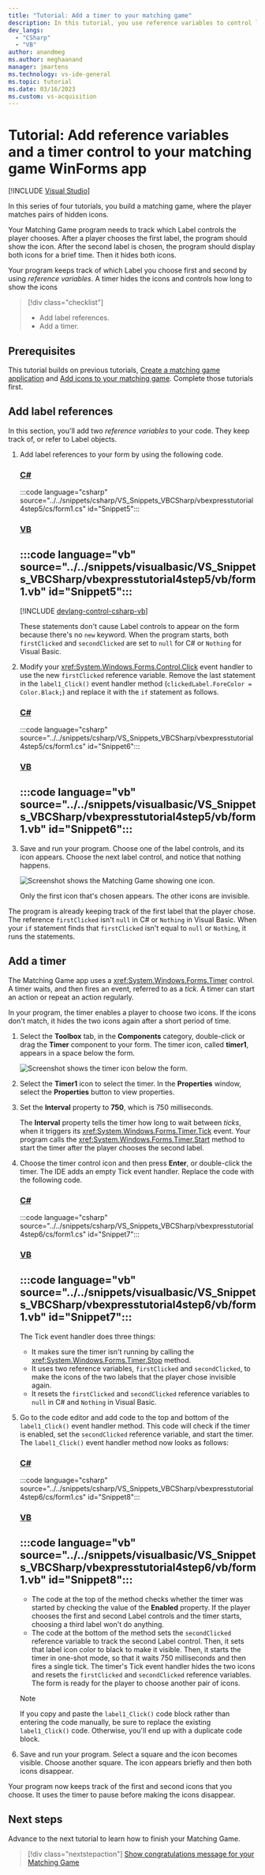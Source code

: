 ```yaml
---
title: "Tutorial: Add a timer to your matching game"
description: In this tutorial, you use reference variables to control labels in Visual Studio using C# or VB Windows Forms. You add a timer to run your Matching Game.
dev_langs:
  - "CSharp"
  - "VB"
author: anandmeg
ms.author: meghaanand
manager: jmartens
ms.technology: vs-ide-general
ms.topic: tutorial
ms.date: 03/16/2023
ms.custom: vs-acquisition
---
```

# Tutorial: Add reference variables and a timer control to your matching game WinForms app

 [!INCLUDE [Visual Studio](~/includes/applies-to-version/vs-windows-only.md)]

In this series of four tutorials, you build a matching game, where the player matches pairs of hidden icons.

Your Matching Game program needs to track which Label controls the player chooses.
After a player chooses the first label, the program should show the icon.
After the second label is chosen, the program should display both icons for a brief time.
Then it hides both icons.

Your program keeps track of which Label you choose first and second by using *reference variables*.
A timer hides the icons and controls how long to show the icons

> [!div class="checklist"]
> - Add label references.
> - Add a timer.

## Prerequisites

This tutorial builds on previous tutorials, [Create a matching game application](tutorial-windows-forms-create-match-game.md) and [Add icons to your matching game](tutorial-windows-forms-match-game-icons.md).
Complete those tutorials first.

## Add label references

In this section, you'll add two *reference variables* to your code.
They keep track of, or refer to Label objects.

1. Add label references to your form by using the following code.

   ### [C#](#tab/csharp)
   :::code language="csharp" source="../../snippets/csharp/VS_Snippets_VBCSharp/vbexpresstutorial4step5/cs/form1.cs" id="Snippet5":::

   ### [VB](#tab/vb)
   :::code language="vb" source="../../snippets/visualbasic/VS_Snippets_VBCSharp/vbexpresstutorial4step5/vb/form1.vb" id="Snippet5":::
   ---

   [!INCLUDE [devlang-control-csharp-vb](../includes/devlang-control-csharp-vb.md)]

   These statements don't cause Label controls to appear on the form because there's no `new` keyword.
   When the program starts, both `firstClicked` and `secondClicked` are set to `null` for C# or `Nothing` for Visual Basic.

1. Modify your <xref:System.Windows.Forms.Control.Click> event handler to use the new `firstClicked` reference variable.
   Remove the last statement in the `label1_Click()` event handler method (`clickedLabel.ForeColor = Color.Black;`) and replace it with the `if` statement as follows.

   ### [C#](#tab/csharp)
   :::code language="csharp" source="../../snippets/csharp/VS_Snippets_VBCSharp/vbexpresstutorial4step5/cs/form1.cs" id="Snippet6":::

   ### [VB](#tab/vb)
   :::code language="vb" source="../../snippets/visualbasic/VS_Snippets_VBCSharp/vbexpresstutorial4step5/vb/form1.vb" id="Snippet6":::
   ---

1. Save and run your program. Choose one of the label controls, and its icon appears.
   Choose the next label control, and notice that nothing happens.

   ![Screenshot shows the Matching Game showing one icon.](../media/tutorial-windows-forms-match-game-icons/match-game-start.png)

   Only the first icon that's chosen appears. The other icons are invisible.

The program is already keeping track of the first label that the player chose.
The reference `firstClicked` isn't `null` in C# or `Nothing` in Visual Basic.
When your `if` statement finds that `firstClicked` isn't equal to `null` or `Nothing`, it runs the statements.

## Add a timer

The Matching Game app uses a <xref:System.Windows.Forms.Timer> control.
A timer waits, and then fires an event, referred to as a *tick*.
A timer can start an action or repeat an action regularly.

In your program, the timer enables a player to choose two icons.
If the icons don't match, it hides the two icons again after a short period of time.

1. Select the **Toolbox** tab, in the **Components** category, double-click or drag the **Timer** component to your form.
   The timer icon, called **timer1**, appears in a space below the form.

   ![Screenshot shows the timer icon below the form.](../media/tutorial-windows-forms-match-game-labels/timer-control-icon.png)

1. Select the **Timer1** icon to select the timer.
   In the **Properties** window, select the **Properties** button to view properties.

1. Set the  **Interval** property to **750**, which is 750 milliseconds.

   The **Interval** property tells the timer how long to wait between *ticks*, when it triggers its <xref:System.Windows.Forms.Timer.Tick> event.
   Your program calls the <xref:System.Windows.Forms.Timer.Start> method to start the timer after the player chooses the second label.

1. Choose the timer control icon and then press **Enter**, or double-click the timer.
   The IDE adds an empty Tick event handler.
   Replace the code with the following code.

   ### [C#](#tab/csharp)
   :::code language="csharp" source="../../snippets/csharp/VS_Snippets_VBCSharp/vbexpresstutorial4step6/cs/form1.cs" id="Snippet7":::
    
   ### [VB](#tab/vb)
   :::code language="vb" source="../../snippets/visualbasic/VS_Snippets_VBCSharp/vbexpresstutorial4step6/vb/form1.vb" id="Snippet7":::
   ---

   The Tick event handler does three things:
   - It makes sure the timer isn't running by calling the <xref:System.Windows.Forms.Timer.Stop> method.
   - It uses two reference variables, `firstClicked` and `secondClicked`, to make the icons of the two labels that the player chose invisible again.
   - It resets the `firstClicked` and `secondClicked` reference variables to `null` in C# and `Nothing` in Visual Basic.

1. Go to the code editor and add code to the top and bottom of the `label1_Click()` event handler method. 
   This code will check if the timer is enabled, set the `secondClicked` reference variable, and start the timer.
   The `label1_Click()` event handler method now looks as follows:

   ### [C#](#tab/csharp)
   :::code language="csharp" source="../../snippets/csharp/VS_Snippets_VBCSharp/vbexpresstutorial4step6/cs/form1.cs" id="Snippet8":::
    
   ### [VB](#tab/vb)
   :::code language="vb" source="../../snippets/visualbasic/VS_Snippets_VBCSharp/vbexpresstutorial4step6/vb/form1.vb" id="Snippet8":::
   ---

   - The code at the top of the method checks whether the timer was started by checking the value of the **Enabled** property.
   If the player chooses the first and second Label controls and the timer starts, choosing a third label won't do anything.
   - The code at the bottom of the method sets the `secondClicked` reference variable to track the second Label control.
   Then, it sets that label icon color to black to make it visible.
   Then, it starts the timer in one-shot mode, so that it waits 750 milliseconds and then fires a single tick.
   The timer's Tick event handler hides the two icons and resets the `firstClicked` and `secondClicked` reference variables.
   The form is ready for the player to choose another pair of icons.

   > [!NOTE]
   > If you copy and paste the `label1_Click()` code block rather than entering the code manually, be sure to replace the existing `label1_Click()` code.
   > Otherwise, you'll end up with a duplicate code block.

1. Save and run your program.
   Select a square and the icon becomes visible.
   Choose another square.
   The icon appears briefly and then both icons disappear.

Your program now keeps track of the first and second icons that you choose.
It uses the timer to pause before making the icons disappear.

## Next steps

Advance to the next tutorial to learn how to finish your Matching Game.
> [!div class="nextstepaction"]
> [Show congratulations message for your Matching Game](tutorial-windows-forms-match-game-play.md)
